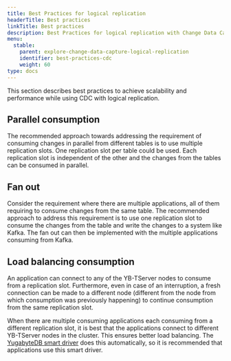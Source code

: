 ```yaml
---
title: Best Practices for logical replication
headerTitle: Best practices
linkTitle: Best practices
description: Best Practices for logical replication with Change Data Capture in YugabyteDB.
menu:
  stable:
    parent: explore-change-data-capture-logical-replication
    identifier: best-practices-cdc
    weight: 60
type: docs
---
```


This section describes best practices to achieve scalability and performance while using CDC with logical replication.

## Parallel consumption

The recommended approach towards addressing the requirement of consuming changes in parallel from different tables is to use multiple replication slots. One replication slot per table could be used. Each replication slot is independent of the other and the changes from the tables can be consumed in parallel.

## Fan out

Consider the requirement where there are multiple applications, all of them requiring to consume changes from the same table. The recommended approach to address this requirement is to use one replication slot to consume the changes from the table and write the changes to a system like Kafka. The fan out can then be implemented with the multiple applications consuming from Kafka.

## Load balancing consumption

An application can connect to any of the YB-TServer nodes to consume from a replication slot. Furthermore, even in case of an interruption, a fresh connection can be made to a different node (different from the node from which consumption was previously happening) to continue consumption from the same replication slot.

When there are multiple consuming applications each consuming from a different replication slot, it is best that the applications connect to different YB-TServer nodes in the cluster. This ensures better load balancing. The [YugabyteDB smart driver](../../../../drivers-orms/smart-drivers/) does this automatically, so it is recommended that applications use this smart driver.
